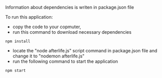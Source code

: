 Information about dependencies is writen in package.json file

To run this application:
- copy the code to your copmuter,
- run this command to download necessary dependencies
```
npm install
```
- locate the "node afterlife.js" script command in package.json file and change it to "nodemon afterlife.js"
- run the following command to start the application
```
npm start
```
